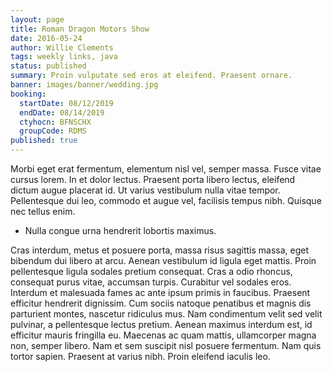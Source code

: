 ```yaml
---
layout: page
title: Roman Dragon Motors Show
date: 2016-05-24
author: Willie Clements
tags: weekly links, java
status: published
summary: Proin vulputate sed eros at eleifend. Praesent ornare.
banner: images/banner/wedding.jpg
booking:
  startDate: 08/12/2019
  endDate: 08/14/2019
  ctyhocn: BFNSCHX
  groupCode: RDMS
published: true
---
```

Morbi eget erat fermentum, elementum nisl vel, semper massa. Fusce vitae cursus lorem. In et dolor lectus. Praesent porta libero lectus, eleifend dictum augue placerat id. Ut varius vestibulum nulla vitae tempor. Pellentesque dui leo, commodo et augue vel, facilisis tempus nibh. Quisque nec tellus enim.

* Nulla congue urna hendrerit lobortis maximus.

Cras interdum, metus et posuere porta, massa risus sagittis massa, eget bibendum dui libero at arcu. Aenean vestibulum id ligula eget mattis. Proin pellentesque ligula sodales pretium consequat. Cras a odio rhoncus, consequat purus vitae, accumsan turpis. Curabitur vel sodales eros. Interdum et malesuada fames ac ante ipsum primis in faucibus. Praesent efficitur hendrerit dignissim. Cum sociis natoque penatibus et magnis dis parturient montes, nascetur ridiculus mus. Nam condimentum velit sed velit pulvinar, a pellentesque lectus pretium. Aenean maximus interdum est, id efficitur mauris fringilla eu. Maecenas ac quam mattis, ullamcorper magna non, semper libero. Nam et sem suscipit nisl posuere fermentum. Nam quis tortor sapien. Praesent at varius nibh. Proin eleifend iaculis leo.
